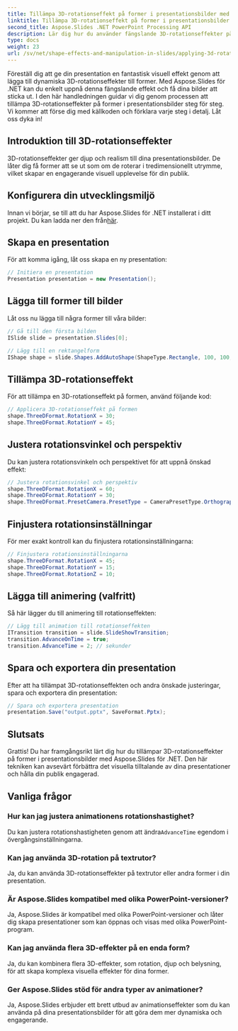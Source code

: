 ```yaml
---
title: Tillämpa 3D-rotationseffekt på former i presentationsbilder med Aspose.Slides
linktitle: Tillämpa 3D-rotationseffekt på former i presentationsbilder med Aspose.Slides
second_title: Aspose.Slides .NET PowerPoint Processing API
description: Lär dig hur du använder fängslande 3D-rotationseffekter på presentationsbilder med Aspose.Slides för .NET. Steg-för-steg-guide med källkod för fantastisk visuell effekt.
type: docs
weight: 23
url: /sv/net/shape-effects-and-manipulation-in-slides/applying-3d-rotation-effect-shapes/
---
```


Föreställ dig att ge din presentation en fantastisk visuell effekt genom att lägga till dynamiska 3D-rotationseffekter till former. Med Aspose.Slides för .NET kan du enkelt uppnå denna fängslande effekt och få dina bilder att sticka ut. I den här handledningen guidar vi dig genom processen att tillämpa 3D-rotationseffekter på former i presentationsbilder steg för steg. Vi kommer att förse dig med källkoden och förklara varje steg i detalj. Låt oss dyka in!

## Introduktion till 3D-rotationseffekter

3D-rotationseffekter ger djup och realism till dina presentationsbilder. De låter dig få former att se ut som om de roterar i tredimensionellt utrymme, vilket skapar en engagerande visuell upplevelse för din publik.

## Konfigurera din utvecklingsmiljö

 Innan vi börjar, se till att du har Aspose.Slides för .NET installerat i ditt projekt. Du kan ladda ner den från[här](https://releases.aspose.com/slides/net/).

## Skapa en presentation

För att komma igång, låt oss skapa en ny presentation:

```csharp
// Initiera en presentation
Presentation presentation = new Presentation();
```

## Lägga till former till bilder

Låt oss nu lägga till några former till våra bilder:

```csharp
// Gå till den första bilden
ISlide slide = presentation.Slides[0];

// Lägg till en rektangelform
IShape shape = slide.Shapes.AddAutoShape(ShapeType.Rectangle, 100, 100, 200, 100);
```

## Tillämpa 3D-rotationseffekt

För att tillämpa en 3D-rotationseffekt på formen, använd följande kod:

```csharp
// Applicera 3D-rotationseffekt på formen
shape.ThreeDFormat.RotationX = 30;
shape.ThreeDFormat.RotationY = 45;
```

## Justera rotationsvinkel och perspektiv

Du kan justera rotationsvinkeln och perspektivet för att uppnå önskad effekt:

```csharp
// Justera rotationsvinkel och perspektiv
shape.ThreeDFormat.RotationX = 60;
shape.ThreeDFormat.RotationY = 30;
shape.ThreeDFormat.PresetCamera.PresetType = CameraPresetType.OrthographicFront;
```

## Finjustera rotationsinställningar

För mer exakt kontroll kan du finjustera rotationsinställningarna:

```csharp
// Finjustera rotationsinställningarna
shape.ThreeDFormat.RotationX = 45;
shape.ThreeDFormat.RotationY = 15;
shape.ThreeDFormat.RotationZ = 10;
```

## Lägga till animering (valfritt)

Så här lägger du till animering till rotationseffekten:

```csharp
// Lägg till animation till rotationseffekten
ITransition transition = slide.SlideShowTransition;
transition.AdvanceOnTime = true;
transition.AdvanceTime = 2; // sekunder
```

## Spara och exportera din presentation

Efter att ha tillämpat 3D-rotationseffekten och andra önskade justeringar, spara och exportera din presentation:

```csharp
// Spara och exportera presentation
presentation.Save("output.pptx", SaveFormat.Pptx);
```

## Slutsats

Grattis! Du har framgångsrikt lärt dig hur du tillämpar 3D-rotationseffekter på former i presentationsbilder med Aspose.Slides för .NET. Den här tekniken kan avsevärt förbättra det visuella tilltalande av dina presentationer och hålla din publik engagerad.

## Vanliga frågor

### Hur kan jag justera animationens rotationshastighet?

 Du kan justera rotationshastigheten genom att ändra`AdvanceTime` egendom i övergångsinställningarna.

### Kan jag använda 3D-rotation på textrutor?

Ja, du kan använda 3D-rotationseffekter på textrutor eller andra former i din presentation.

### Är Aspose.Slides kompatibel med olika PowerPoint-versioner?

Ja, Aspose.Slides är kompatibel med olika PowerPoint-versioner och låter dig skapa presentationer som kan öppnas och visas med olika PowerPoint-program.

### Kan jag använda flera 3D-effekter på en enda form?

Ja, du kan kombinera flera 3D-effekter, som rotation, djup och belysning, för att skapa komplexa visuella effekter för dina former.

### Ger Aspose.Slides stöd för andra typer av animationer?

Ja, Aspose.Slides erbjuder ett brett utbud av animationseffekter som du kan använda på dina presentationsbilder för att göra dem mer dynamiska och engagerande.